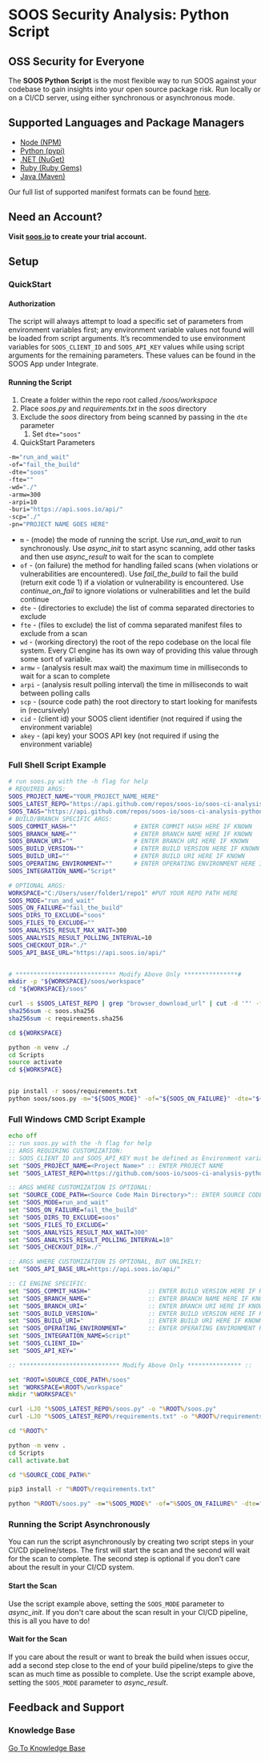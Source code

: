 # SOOS Security Analysis: Python Script
## OSS Security for Everyone
The **SOOS Python Script** is the most flexible way to run SOOS against your codebase to gain insights into your open source package risk. Run locally or on a CI/CD
server, using either synchronous or asynchronous mode.

## Supported Languages and Package Managers

*	[Node (NPM)](https://www.npmjs.com/)
*	[Python (pypi)](https://pypi.org/)
*	[.NET (NuGet)](https://www.nuget.org/)
*	[Ruby (Ruby Gems)](https://rubygems.org/)
*	[Java (Maven)](https://maven.apache.org/)

Our full list of supported manifest formats can be found [here](https://kb.soos.io/help/soos-languages-supported).

## Need an Account?
**Visit [soos.io](https://app.soos.io/register) to create your trial account.**

## Setup

### QuickStart

#### Authorization
The script will always attempt to load a specific set of parameters from environment variables first; any environment variable values not found will be loaded from script arguments. It’s recommended to use environment variables for `SOOS_CLIENT_ID` and `SOOS_API_KEY` values while using script arguments for the remaining parameters. These values can be found in the SOOS App under Integrate.

#### Running the Script

1. Create a folder within the repo root called */soos/workspace*
2. Place *soos.py* and *requirements.txt* in the *soos* directory
3. Exclude the *soos* directory from being scanned by passing in the `dte` parameter
    1. Set `dte="soos"`
4. QuickStart Parameters
```bash
-m="run_and_wait" 
-of="fail_the_build" 
-dte="soos" 
-fte="" 
-wd="./" 
-armw=300
-arpi=10
-buri="https://api.soos.io/api/" 
-scp="./" 
-pn="PROJECT NAME GOES HERE"
```

- `m` - (mode) the mode of running the script. Use *run_and_wait* to run synchronously. Use *async_init* to start async scanning, add other tasks and then use *async_result* to wait for the scan to complete
- `of` - (on failure) the method for handling failed scans (when violations or vulnerabilities are encountered). Use *fail_the_build* to fail the build (return exit code 1) if a violation or vulnerability is encountered. Use *continue_on_fail* to ignore violations or vulnerabilities and let the build continue
- `dte` - (directories to exclude) the list of comma separated directories to exclude
- `fte` - (files to exclude) the list of comma separated manifest files to exclude from a scan
- `wd` - (working directory) the root of the repo codebase on the local file system. Every CI engine has its own way of providing this value through some sort of variable.
- `armw` - (analysis result max wait) the maximum time in milliseconds to wait for a scan to complete
- `arpi` - (analysis result polling interval) the time in milliseconds to wait between polling calls
- `scp` - (source code path) the root directory to start looking for manifests in (recursively)
- `cid` - (client id) your SOOS client identifier (not required if using the environment variable)
- `akey` - (api key) your SOOS API key (not required if using the environment variable)

### Full Shell Script Example
```bash
# run soos.py with the -h flag for help
# REQUIRED ARGS:
SOOS_PROJECT_NAME="YOUR_PROJECT_NAME_HERE"
SOOS_LATEST_REPO="https://api.github.com/repos/soos-io/soos-ci-analysis-python/releases/latest"
SOOS_TAGS="https://api.github.com/repos/soos-io/soos-ci-analysis-python/releases/tags/$tag"
# BUILD/BRANCH SPECIFIC ARGS:
SOOS_COMMIT_HASH=""                # ENTER COMMIT HASH HERE IF KNOWN
SOOS_BRANCH_NAME=""                # ENTER BRANCH NAME HERE IF KNOWN
SOOS_BRANCH_URI=""                 # ENTER BRANCH URI HERE IF KNOWN
SOOS_BUILD_VERSION=""              # ENTER BUILD VERSION HERE IF KNOWN
SOOS_BUILD_URI=""                  # ENTER BUILD URI HERE IF KNOWN
SOOS_OPERATING_ENVIRONMENT=""      # ENTER OPERATING ENVIRONMENT HERE IF KNOWN (default will be provided)
SOOS_INTEGRATION_NAME="Script"

# OPTIONAL ARGS:
WORKSPACE="C:/Users/user/folder1/repo1" #PUT YOUR REPO PATH HERE
SOOS_MODE="run_and_wait"
SOOS_ON_FAILURE="fail_the_build"
SOOS_DIRS_TO_EXCLUDE="soos"
SOOS_FILES_TO_EXCLUDE=""
SOOS_ANALYSIS_RESULT_MAX_WAIT=300
SOOS_ANALYSIS_RESULT_POLLING_INTERVAL=10
SOOS_CHECKOUT_DIR="./"
SOOS_API_BASE_URL="https://api.soos.io/api/"


# **************************** Modify Above Only ***************#
mkdir -p "${WORKSPACE}/soos/workspace"
cd "${WORKSPACE}/soos"

curl -s $SOOS_LATEST_REPO | grep "browser_download_url" | cut -d '"' -f 4 | xargs -n 1 curl -LO
sha256sum -c soos.sha256
sha256sum -c requirements.sha256

cd ${WORKSPACE}

python -m venv ./
cd Scripts
source activate
cd ${WORKSPACE}


pip install -r soos/requirements.txt
python soos/soos.py -m="${SOOS_MODE}" -of="${SOOS_ON_FAILURE}" -dte="${SOOS_DIRS_TO_EXCLUDE}" -fte="${SOOS_FILES_TO_EXCLUDE}" -wd="${SOOS_CHECKOUT_DIR}" -armw=${SOOS_ANALYSIS_RESULT_MAX_WAIT} -arpi=${SOOS_ANALYSIS_RESULT_POLLING_INTERVAL} -buri="${SOOS_API_BASE_URL}" -scp="${SOOS_CHECKOUT_DIR}" -pn="${SOOS_PROJECT_NAME}" -ch="${SOOS_COMMIT_HASH}" -bn="${SOOS_BRANCH_NAME}" -bruri="${SOOS_BRANCH_URI}" -bldver="${SOOS_BUILD_VERSION}" -blduri="${SOOS_BUILD_URI}" -oe="${SOOS_OPERATING_ENVIRONMENT}" -intn="${SOOS_INTEGRATION_NAME}"
```

### Full Windows CMD Script Example
```bat
echo off
:: run soos.py with the -h flag for help
:: ARGS REQUIRING CUSTOMIZATION:
:: SOOS_CLIENT_ID and SOOS_API_KEY must be defined as Environment variables. You can get these values from SOOS Application
set "SOOS_PROJECT_NAME=<Project Name>" :: ENTER PROJECT NAME
set "SOOS_LATEST_REPO=https://github.com/soos-io/soos-ci-analysis-python/releases/latest/download"

:: ARGS WHERE CUSTOMIZATION IS OPTIONAL:
set "SOURCE_CODE_PATH=<Source Code Main Directory>":: ENTER SOURCE CODE MAIN DIRECTORY
set "SOOS_MODE=run_and_wait"
set "SOOS_ON_FAILURE=fail_the_build"
set "SOOS_DIRS_TO_EXCLUDE=soos"
set "SOOS_FILES_TO_EXCLUDE="
set "SOOS_ANALYSIS_RESULT_MAX_WAIT=300"
set "SOOS_ANALYSIS_RESULT_POLLING_INTERVAL=10"
set "SOOS_CHECKOUT_DIR=./"

:: ARGS WHERE CUSTOMIZATION IS OPTIONAL, BUT UNLIKELY:
set "SOOS_API_BASE_URL=https://api.soos.io/api/"

:: CI ENGINE SPECIFIC:
set "SOOS_COMMIT_HASH="                :: ENTER BUILD VERSION HERE IF KNOWN
set "SOOS_BRANCH_NAME="                :: ENTER BRANCH NAME HERE IF KNOWN
set "SOOS_BRANCH_URI="                 :: ENTER BRANCH URI HERE IF KNOWN
set "SOOS_BUILD_VERSION="              :: ENTER BUILD VERSION HERE IF KNOWN
set "SOOS_BUILD_URI="                  :: ENTER BUILD URI HERE IF KNOWN
set "SOOS_OPERATING_ENVIRONMENT="      :: ENTER OPERATING ENVIRONMENT HERE IF KNOWN (default will be provided)
set "SOOS_INTEGRATION_NAME=Script"
set "SOOS_CLIENT_ID="
set "SOOS_API_KEY="

:: **************************** Modify Above Only *************** ::

set "ROOT=%SOURCE_CODE_PATH%/soos"
set "WORKSPACE=%ROOT%/workspace"
mkdir "%WORKSPACE%"

curl -LJO "%SOOS_LATEST_REPO%/soos.py" -o "%ROOT%/soos.py"
curl -LJO "%SOOS_LATEST_REPO%/requirements.txt" -o "%ROOT%/requirements.txt"

cd "%ROOT%"

python -m venv .
cd Scripts
call activate.bat

cd "%SOURCE_CODE_PATH%"

pip3 install -r "%ROOT%/requirements.txt"

python "%ROOT%/soos.py" -m="%SOOS_MODE%" -of="%SOOS_ON_FAILURE%" -dte="%SOOS_DIRS_TO_EXCLUDE%" -fte="%SOOS_FILES_TO_EXCLUDE%" -wd="%SOOS_CHECKOUT_DIR%" -armw=%SOOS_ANALYSIS_RESULT_MAX_WAIT% -arpi=%SOOS_ANALYSIS_RESULT_POLLING_INTERVAL% -buri="%SOOS_API_BASE_URL%" -scp="%SOOS_CHECKOUT_DIR%" -pn="%SOOS_PROJECT_NAME%" -ch="%SOOS_COMMIT_HASH%" -bn="%SOOS_BRANCH_NAME%" -bruri="%SOOS_BRANCH_URI%" -bldver="%SOOS_BUILD_VERSION%" -blduri="%SOOS_BUILD_URI%" -oe="%SOOS_OPERATING_ENVIRONMENT%" -intn="%SOOS_INTEGRATION_NAME%"
```

### Running the Script Asynchronously
You can run the script asynchronously by creating two script steps in your CI/CD pipeline/steps. The first will start the scan and the second will wait for the scan to complete.
The second step is optional if you don't care about the result in your CI/CD system.

#### Start the Scan
Use the script example above, setting the `SOOS_MODE` parameter to *async_init*. If you don't care about the scan result in your CI/CD pipeline, this is all you have to do!

#### Wait for the Scan
If you care about the result or want to break the build when issues occur, add a second step close to the end of your build pipeline/steps to give the scan as much time as possible to complete. Use the script example above, setting the `SOOS_MODE` parameter to *async_result*.

## Feedback and Support
### Knowledge Base
[Go To Knowledge Base](https://kb.soos.io/help)
